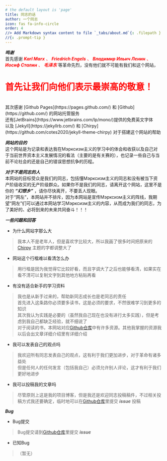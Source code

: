 ```yaml
---
# the default layout is 'page'
title: 同志的话
author: 一个同志
icon: fas fa-info-circle
order: 4
//> Add Markdown syntax content to file `_tabs/about.md`{: .filepath } and it will show up on //this page.
//{: .prompt-tip }
---
```


<span class="h1"> ***鸣谢*** </span><br>
首先感谢 <span style = "color : red" class="other_text"> ___Karl Marx___ 、 ___Friedrich Engels___ 、 ___Владимир Ильич Ленин___ 、 ___Иосиф Сталин___ 、 ___毛泽东___ </span> 等革命先烈，没有他们就不可能有我们和这个网站，
<h1 style="color : red" class="respect">首先让我们向他们表示最崇高的敬意！</h1><br>
其次感谢 <span class="lang_english"> [Github Pages](https://pages.github.com/) </span> 和 <span class="lang_english"> [Github](https://github.com/) </span> 的网站托管服务<br>
还有<span class="lang_english">[JetBrains](https://www.jetbrains.com/lp/mono/)</span>提供的免费英文字体<br>
以及 <span class="lang_english"> [Jekyll](https://jekyllrb.com/) </span>和 <span class="lang_english"> [Chirpy](https://github.com/cotes2020/jekyll-theme-chirpy) </span>对于搭建这个网站的帮助

<span class="h1"> ***网站的目的*** </span><br>
这个网站是为记录和表达我在<span class="lang_russian">Мэрксизм</span>主义的学习中的体会和收获以及自己对于当前世界资本主义发展情况的看法（主要的是有关赛的），也记录一些自己与当前不论社会的还是自己的错误思想抗争的历程。

<span class="h1"> ***对于不是同志的人*** </span><br>
本网站的目标受众是我们的同志，包括懂<span class="lang_russian">Мэрксизм</span>主义的同志和没有被当下资产阶级收买的无产阶级群众。如果你不是我们的同志，请离开这个网站，这里不是你的 ___“幻想乡”___ ，请你尽快离开，不要丢人现眼。<br>
对于“网左”，本网站并不排斥，因为本网站是宣传<span class="lang_russian">Мэрксизм</span>主义的阵线，我期望“网左”们可以通过本网站学习<span class="lang_russian">Мэрксизм</span>主义的内容，从而成为我们的同志，为了美好的、必将到来的未来共同奋斗！！！

<span class="h1"> ***一些问题和回答*** </span><br>
* 为什么网站字那么大<br>
>我本人不是老年人，但是喜欢字比较大，所以我画了很多时间把原来的 <span class="lang_english"> [Chirpy](https://github.com/cotes2020/jekyll-theme-chirpy) </span> 主题的字都调整大了
* 网站这个行楷难以看清怎么办
>用行楷是因为我觉得它比较好看，而且字调大了之后也能够看清，如果实在看不清可以复制文字到其他地方粘贴再看
* 有没有适合新手的学习资料
>我也是从新手过来的，帮助新同志成长也是老同志的责任<br>
>首先进入这条路你必须要多读书，这是必须的要求，不然很难学习到更多的知识<br>
>其次我认为实践是必要的（虽然我自己现在也没有进行太多实践），但是考虑到我自己都缺乏经验，就不细说了<br>
>对于阅读的书，本网站对应<span class="lang_english">[Github仓库](https://github.com/passplease/Marxism-Study-Material)</span>中有许多资源。其他我掌握的资源我以后会出文章详细介绍里有详细介绍
* 我可以发表自己的观点吗<br>
>我欢迎所有同志发表自己的观点，这有利于我们更加进步，对于革命有诸多益处<br>
>但是任何人的任何发言（包括我自己）必须允许别人评论，这才有利于我们更好地进步
* 我可以投稿我的文章吗<br>
>尽管原则上这是我的项目博客，但是我还是欢迎同志投稿稿件，不过相关投稿方式我还要确定，临时地可以在<span class="lang_english">[Github仓库](https://github.com/passplease/Marxism-Study-Material/issues)</span>里提交 <span class="lang_english">___issue___</span> 投稿

<span class="lang_english"> ***Bug*** </span><br>
* <span class="lang_english">Bug</span>提交
><span class="lang_english">Bug</span>提交请到<span class="lang_english">[Github仓库](https://github.com/passplease/Marxism-Study-Material/issues)</span>里提交 <span class="lang_english">___issue___</span>
* 已知<span class="lang_english">Bug</span>
>（暂无）